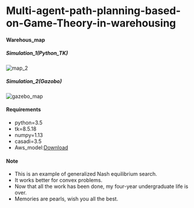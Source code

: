 # Multi-agent-path-planning-based-on-Game-Theory-in-warehousing
#### Warehous_map
##### Simulation_1(Python_TK)
![map_2](https://github.com/lightersp/Multi-agent-path-planning-based-on-Game-Theory-in-warehousing/blob/master/fig/Map_gazebo.gif)
##### Simulation_2(Gazobo)
![gazebo_map](https://github.com/lightersp/Multi-agent-path-planning-based-on-Game-Theory-in-warehousing/blob/master/fig/gazebo-2.gif)
#### Requirements
- python=3.5
- tk=8.5.18
- numpy=1.13
- casadi=3.5
- Aws_model:[Download](https://github.com/aws-robotics/aws-robomaker-small-warehouse-world/tree/ros1/models)
#### Note
+ This is an example of generalized Nash equilibrium search.
+ It works better for convex problems.
+ Now that all the  work has been done, my four-year undergraduate life is over.
+ Memories are pearls, wish you all the best.
